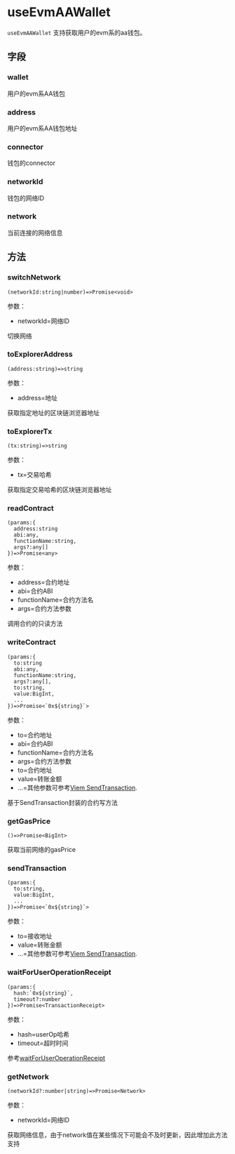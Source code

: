 # useEvmAAWallet

`useEvmAAWallet` 支持获取用户的evm系的aa钱包。

## 字段

### wallet

用户的evm系AA钱包

### address

用户的evm系AA钱包地址

### connector

钱包的connector

### networkId

钱包的网络ID

### network

当前连接的网络信息

## 方法

### switchNetwork

```
(networkId:string|number)=>Promise<void>
```

参数：

- networkId=网络ID

切换网络

### toExplorerAddress

```
(address:string)=>string
```

参数：

- address=地址

获取指定地址的区块链浏览器地址

### toExplorerTx

```
(tx:string)=>string
```

参数：

- tx=交易哈希

获取指定交易哈希的区块链浏览器地址

### readContract

```
(params:{
  address:string
  abi:any,
  functionName:string,
  args?:any[]
})=>Promise<any>
```

参数：

- address=合约地址
- abi=合约ABI
- functionName=合约方法名
- args=合约方法参数

调用合约的只读方法

### writeContract

```
(params:{
  to:string
  abi:any,
  functionName:string,
  args?:any[],
  to:string,
  value:BigInt,
  ...
})=>Promise<`0x${string}`>
```

参数：

- to=合约地址
- abi=合约ABI
- functionName=合约方法名
- args=合约方法参数
- to=合约地址
- value=转账金额
- ...=其他参数可参考[Viem SendTransaction](https://viem.sh/docs/actions/wallet/sendTransaction).

基于SendTransaction封装的合约写方法


### getGasPrice

```
()=>Promise<BigInt>
```

获取当前网络的gasPrice

### sendTransaction

```
(params:{
  to:string,
  value:BigInt,
  ...
})=>Promise<`0x${string}`>
```

参数：

- to=接收地址
- value=转账金额
- ...=其他参数可参考[Viem SendTransaction](https://viem.sh/docs/actions/wallet/sendTransaction).

### waitForUserOperationReceipt

```
(params:{
  hash:`0x${string}`,
  timeout?:number
})=>Promise<TransactionReceipt>
```

参数：

- hash=userOp哈希
- timeout=超时时间

参考[waitForUserOperationReceipt](https://viem.sh/docs/actions/public/waitForTransactionReceipt)


### getNetwork

```
(networkId?:number|string)=>Promise<Network>
```

参数：

- networkId=网络ID

获取网络信息，由于network值在某些情况下可能会不及时更新，因此增加此方法支持 